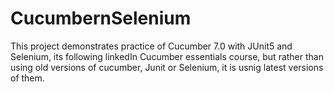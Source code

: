 # CucumbernSelenium

This project demonstrates practice of Cucumber 7.0 with JUnit5 and Selenium, its following linkedIn Cucumber essentials course, but rather than using old versions of cucumber, Junit or Selenium, it is usnig latest versions of them.
